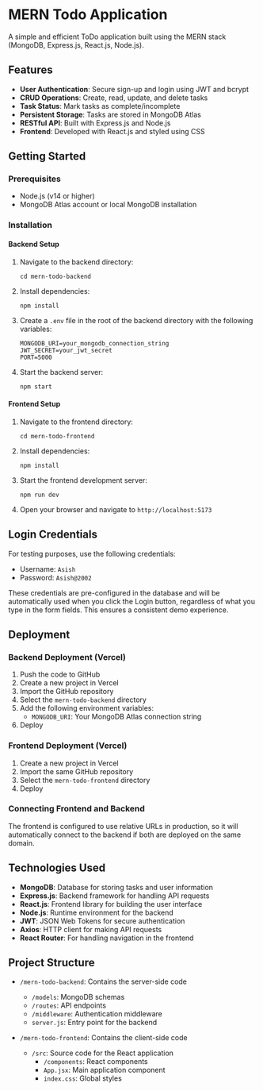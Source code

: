 # MERN Todo Application

A simple and efficient ToDo application built using the MERN stack (MongoDB, Express.js, React.js, Node.js).

## Features

- **User Authentication**: Secure sign-up and login using JWT and bcrypt
- **CRUD Operations**: Create, read, update, and delete tasks
- **Task Status**: Mark tasks as complete/incomplete
- **Persistent Storage**: Tasks are stored in MongoDB Atlas
- **RESTful API**: Built with Express.js and Node.js
- **Frontend**: Developed with React.js and styled using CSS

## Getting Started

### Prerequisites

- Node.js (v14 or higher)
- MongoDB Atlas account or local MongoDB installation

### Installation

#### Backend Setup

1. Navigate to the backend directory:
   ```
   cd mern-todo-backend
   ```

2. Install dependencies:
   ```
   npm install
   ```

3. Create a `.env` file in the root of the backend directory with the following variables:
   ```
   MONGODB_URI=your_mongodb_connection_string
   JWT_SECRET=your_jwt_secret
   PORT=5000
   ```

4. Start the backend server:
   ```
   npm start
   ```

#### Frontend Setup

1. Navigate to the frontend directory:
   ```
   cd mern-todo-frontend
   ```

2. Install dependencies:
   ```
   npm install
   ```

3. Start the frontend development server:
   ```
   npm run dev
   ```

4. Open your browser and navigate to `http://localhost:5173`

## Login Credentials

For testing purposes, use the following credentials:

- Username: `Asish`
- Password: `Asish@2002`

These credentials are pre-configured in the database and will be automatically used when you click the Login button, regardless of what you type in the form fields. This ensures a consistent demo experience.

## Deployment

### Backend Deployment (Vercel)

1. Push the code to GitHub
2. Create a new project in Vercel
3. Import the GitHub repository
4. Select the `mern-todo-backend` directory
5. Add the following environment variables:
   - `MONGODB_URI`: Your MongoDB Atlas connection string
6. Deploy

### Frontend Deployment (Vercel)

1. Create a new project in Vercel
2. Import the same GitHub repository
3. Select the `mern-todo-frontend` directory
4. Deploy

### Connecting Frontend and Backend

The frontend is configured to use relative URLs in production, so it will automatically connect to the backend if both are deployed on the same domain.

## Technologies Used

- **MongoDB**: Database for storing tasks and user information
- **Express.js**: Backend framework for handling API requests
- **React.js**: Frontend library for building the user interface
- **Node.js**: Runtime environment for the backend
- **JWT**: JSON Web Tokens for secure authentication
- **Axios**: HTTP client for making API requests
- **React Router**: For handling navigation in the frontend

## Project Structure

- `/mern-todo-backend`: Contains the server-side code
  - `/models`: MongoDB schemas
  - `/routes`: API endpoints
  - `/middleware`: Authentication middleware
  - `server.js`: Entry point for the backend

- `/mern-todo-frontend`: Contains the client-side code
  - `/src`: Source code for the React application
    - `/components`: React components
    - `App.jsx`: Main application component
    - `index.css`: Global styles